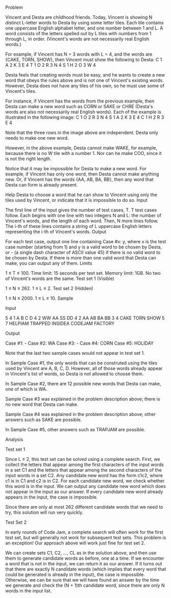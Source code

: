 Problem

Vincent and Desta are childhood friends. Today, Vincent is showing N distinct L-letter words to Desta by using some letter tiles. Each tile contains one uppercase English alphabet letter, and one number between 1 and L. A word consists of the letters spelled out by L tiles with numbers from 1 through L, in order. (Vincent's words are not necessarily real English words.)

For example, if Vincent has N = 3 words with L = 4, and the words are {CAKE, TORN, SHOW}, then Vincent must show the following to Desta:
C 1 A 2 K 3 E 4 T 1 O 2 R 3 N 4 S 1 H 2 O 3 W 4

Desta feels that creating words must be easy, and he wants to create a new word that obeys the rules above and is not one of Vincent's existing words. However, Desta does not have any tiles of his own, so he must use some of Vincent's tiles.

For instance, if Vincent has the words from the previous example, then Desta can make a new word such as CORN or SAKE or CHRE (Desta's words are also not necessarily real English words). Each of the example is illustrated in the following image:
C 1 O 2 R 3 N 4 S 1 A 2 K 3 E 4 C 1 H 2 R 3 E 4

Note that the three rows in the image above are independent. Desta only needs to make one new word.

However, in the above example, Desta cannot make WAKE, for example, because there is no W tile with a number 1. Nor can he make COO, since it is not the right length.

Notice that it may be impossible for Desta to make a new word. For example, if Vincent has only one word, then Desta cannot make anything new. Or, if Vincent has the words {AA, AB, BA, BB}, then any word that Desta can form is already present.

Help Desta to choose a word that he can show to Vincent using only the tiles used by Vincent, or indicate that it is impossible to do so.
Input

The first line of the input gives the number of test cases, T. T test cases follow. Each begins with one line with two integers N and L: the number of Vincent's words, and the length of each word. Then, N more lines follow. The i-th of these lines contains a string of L uppercase English letters representing the i-th of Vincent's words.
Output

For each test case, output one line containing Case #x: y, where x is the test case number (starting from 1) and y is a valid word to be chosen by Desta, or - (a single dash character of ASCII value 45) if there is no valid word to be chosen by Desta. If there is more than one valid word that Desta can make, you can output any of them.
Limits

1 ≤ T ≤ 100.
Time limit: 15 seconds per test set.
Memory limit: 1GB.
No two of Vincent's words are the same.
Test set 1 (Visible)

1 ≤ N ≤ 262.
1 ≤ L ≤ 2.
Test set 2 (Hidden)

1 ≤ N ≤ 2000.
1 ≤ L ≤ 10.
Sample

Input

 

5
4 1
A
B
C
D
4 2
WW
AA
SS
DD
4 2
AA
AB
BA
BB
3 4
CAKE
TORN
SHOW
5 7
HELPIAM
TRAPPED
INSIDEA
CODEJAM
FACTORY

  	
Output	

Case #1: -
Case #2: WA
Case #3: -
Case #4: CORN
Case #5: HOLIDAY

Note that the last two sample cases would not appear in test set 1.

In Sample Case #1, the only words that can be construted using the tiles used by Vincent are A, B, C, D. However, all of those words already appear in Vincent's list of words, so Desta is not allowed to choose them.

In Sample Case #2, there are 12 possible new words that Desta can make, one of which is WA.

Sample Case #3 was explained in the problem description above; there is no new word that Desta can make.

Sample Case #4 was explained in the problem description above; other answers such as SAKE are possible.

In Sample Case #5, other answers such as TRAPJAM are possible. 

Analysis

Test set 1

Since L ≤ 2, this test set can be solved using a complete search. First, we collect the letters that appear among the first characters of the input words in a set C1 and the letters that appear among the second characters of the input words in a set C2. Any candidate new word has the form c1c2, where c1 is in C1 and c2 is in C2. For each candidate new word, we check whether this word is in the input. We can output any candidate new word which does not appear in the input as our answer. If every candidate new word already appears in the input, the case is impossible.

Since there are only at most 262 different candidate words that we need to try, this solution will run very quickly.


Test Set 2

In early rounds of Code Jam, a complete search will often work for the first test set, but will generally not work for subsequent test sets. This problem is an exception! Our approach above will work just fine for test set 2.

We can create sets C1, C2, ..., CL as in the solution above, and then use them to generate candidate words as before, one at a time. If we encounter a word that is not in the input, we can return it as our answer. If it turns out that there are exactly N candidate words (which implies that every word that could be generated is already in the input), the case is impossible. Otherwise, we can be sure that we will have found an answer by the time we generate and check the (N + 1)th candidate word, since there are only N words in the input list.

